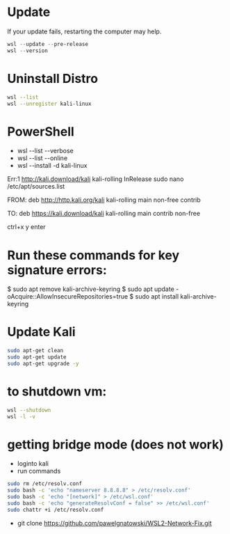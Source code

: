 
# Update
If your update fails, restarting the computer may help.
``` powershell
wsl --update --pre-release
wsl --version
```

# Uninstall Distro
``` sh
wsl --list
wsl --unregister kali-linux
```

# PowerShell
- wsl --list --verbose
- wsl --list --online
- wsl --install -d kali-linux

Err:1 http://kali.download/kali kali-rolling InRelease
sudo nano /etc/apt/sources.list

FROM:
deb http://http.kali.org/kali kali-rolling main non-free contrib

TO:
deb https://kali.download/kali kali-rolling main contrib non-free

ctrl+x
y
enter

# Run these commands for key signature errors:
$ sudo apt remove kali-archive-keyring
$ sudo apt update -oAcquire::AllowInsecureRepositories=true
$ sudo apt install kali-archive-keyring


# Update Kali
``` sh
sudo apt-get clean 
sudo apt-get update 
sudo apt-get upgrade -y 
```


# to shutdown vm:
``` sh
wsl --shutdown
wsl -l -v
```

 
# getting bridge mode (does not work)
- loginto kali
- run commands
``` sh
sudo rm /etc/resolv.conf
sudo bash -c 'echo "nameserver 8.8.8.8" > /etc/resolv.conf'
sudo bash -c 'echo "[network]" > /etc/wsl.conf'
sudo bash -c 'echo "generateResolvConf = false" >> /etc/wsl.conf'
sudo chattr +i /etc/resolv.conf
```
- git clone https://github.com/pawelgnatowski/WSL2-Network-Fix.git
